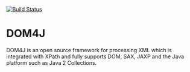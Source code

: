 [![Build Status](https://travis-ci.org/dom4j/dom4j.svg?branch=master)](https://travis-ci.org/dom4j/dom4j)

# DOM4J

DOM4J is an open source framework for processing XML which is integrated with XPath and fully supports DOM, SAX, JAXP and the Java platform such as Java 2 Collections.

